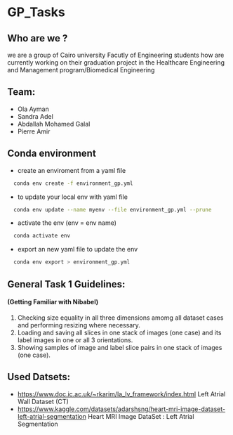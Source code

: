 
# GP_Tasks
## Who are we ?
we are a group of Cairo university Facutly of Engineering students how are currently working on their graduation project in the Healthcare Engineering and Management program/Biomedical Engineering
## Team:
- Ola Ayman
- Sandra Adel
- Abdallah Mohamed Galal
- Pierre Amir

## Conda environment

- create an enviroment from a yaml file

```bash
  conda env create -f environment_gp.yml
```

- to update your local env with yaml file

```bash
  conda env update --name myenv --file environment_gp.yml --prune
```

- activate the env (env = env name)

```bash
  conda activate env
```

- export an new yaml file to update the env

```bash
  conda env export > environment_gp.yml

```

## General Task 1 Guidelines:
#### (Getting Familiar with Nibabel)
1) Checking size equality in all three dimensions amomg all dataset cases and performing resizing where necessary.
2) Loading and saving all slices in one stack of images (one case) and its label images in one or all 3 orientations.
3) Showing samples of image and label slice pairs in one stack of images (one case).

## Used Datsets:
- https://www.doc.ic.ac.uk/~rkarim/la_lv_framework/index.html
Left Atrial Wall Dataset (CT)
- https://www.kaggle.com/datasets/adarshsng/heart-mri-image-dataset-left-atrial-segmentation Heart MRI Image DataSet : Left Atrial Segmentation

